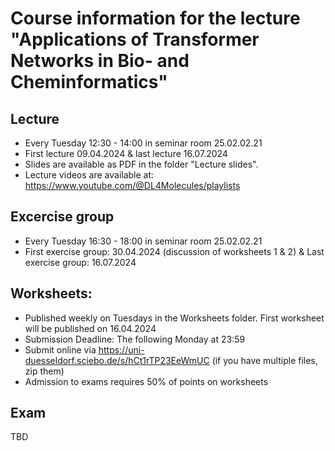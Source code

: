 # Course information for the lecture "Applications of Transformer Networks in Bio- and Cheminformatics" 
 
## Lecture
- Every Tuesday 12:30 - 14:00 in seminar room 25.02.02.21
- First lecture 09.04.2024 & last lecture 16.07.2024
- Slides are available as PDF in the folder "Lecture slides".
- Lecture videos are available at: https://www.youtube.com/@DL4Molecules/playlists

## Excercise group
- Every Tuesday 16:30 - 18:00 in seminar room 25.02.02.21
- First exercise group: 30.04.2024 (discussion of worksheets 1 & 2) & Last exercise group: 16.07.2024

## Worksheets:
- Published weekly on Tuesdays in the Worksheets folder. First worksheet will be published on 16.04.2024
- Submission Deadline: The following Monday at 23:59
- Submit online via https://uni-duesseldorf.sciebo.de/s/hCt1rTP23EeWmUC (if you have multiple files, zip them)
- Admission to exams requires 50% of points on worksheets

## Exam
TBD
